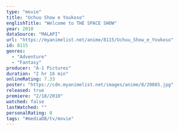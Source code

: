 ```yaml
---
type: "movie"
title: "Uchuu Show e Youkoso"
englishTitle: "Welcome to THE SPACE SHOW"
year: 2010
dataSource: "MALAPI"
url: "https://myanimelist.net/anime/8115/Uchuu_Show_e_Youkoso"
id: 8115
genres: 
  - "Adventure"
  - "Fantasy"
producer: "A-1 Pictures"
duration: "2 hr 16 min"
onlineRating: 7.33
poster: "https://cdn.myanimelist.net/images/anime/8/20085.jpg"
released: true
premiere: "2/18/2010"
watched: false
lastWatched: ""
personalRating: 0
tags: "#mediaDB/tv/movie"
---
```

